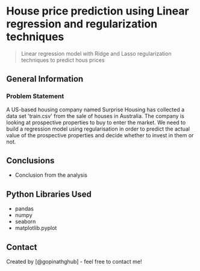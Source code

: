 # House price prediction using Linear regression and regularization techniques
> Linear regression model with Ridge and Lasso regularization techniques to predict hous prices

## General Information
### Problem Statement
A US-based housing company named Surprise Housing has collected a data set 'train.csv' from the sale of houses in Australia. The company is looking at prospective properties to buy to enter the market. We need to build a regression model using regularisation in order to predict the actual value of the prospective properties and decide whether to invest in them or not.

## Conclusions
- Conclusion from the analysis

## Python Libraries Used
- pandas
- numpy
- seaborn
- matplotlib.pyplot

<!-- As the libraries versions keep on changing, it is recommended to mention the version of library used in this project -->

## Contact
Created by [@gopinathghub] - feel free to contact me!
